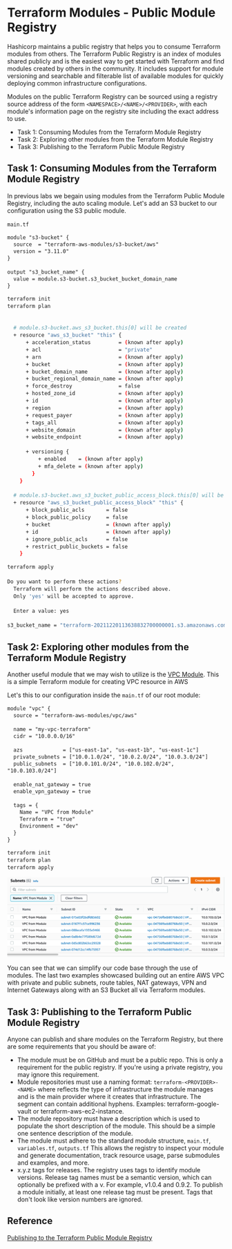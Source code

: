 # Terraform Modules - Public Module Registry

Hashicorp maintains a public registry that helps you to consume Terraform modules from others. The Terraform Public Registry is an index of modules shared publicly and is the easiest way to get started with Terraform and find modules created by others in the community. It includes support for module versioning and searchable and filterable list of available modules for quickly deploying common infrastructure configurations.

Modules on the public Terraform Registry can be sourced using a registry source address of the form `<NAMESPACE>/<NAME>/<PROVIDER>`, with each module's information page on the registry site including the exact address to use.

- Task 1: Consuming Modules from the Terraform Module Registry
- Task 2: Exploring other modules from the Terraform Module Registry
- Task 3: Publishing to the Terraform Public Module Registry

## Task 1: Consuming Modules from the Terraform Module Registry

In previous labs we begain using modules from the Terraform Public Module Registry, including the auto scaling module. Let's add an S3 bucket to our configuration using the S3 public module.

`main.tf`

```hcl
module "s3-bucket" {
  source  = "terraform-aws-modules/s3-bucket/aws"
  version = "3.11.0"
}

output "s3_bucket_name" {
  value = module.s3-bucket.s3_bucket_bucket_domain_name
}
```

```bash
terraform init
terraform plan


  # module.s3-bucket.aws_s3_bucket.this[0] will be created
  + resource "aws_s3_bucket" "this" {
      + acceleration_status         = (known after apply)
      + acl                         = "private"
      + arn                         = (known after apply)
      + bucket                      = (known after apply)
      + bucket_domain_name          = (known after apply)
      + bucket_regional_domain_name = (known after apply)
      + force_destroy               = false
      + hosted_zone_id              = (known after apply)
      + id                          = (known after apply)
      + region                      = (known after apply)
      + request_payer               = (known after apply)
      + tags_all                    = (known after apply)
      + website_domain              = (known after apply)
      + website_endpoint            = (known after apply)

      + versioning {
          + enabled    = (known after apply)
          + mfa_delete = (known after apply)
        }
    }

  # module.s3-bucket.aws_s3_bucket_public_access_block.this[0] will be created
  + resource "aws_s3_bucket_public_access_block" "this" {
      + block_public_acls       = false
      + block_public_policy     = false
      + bucket                  = (known after apply)
      + id                      = (known after apply)
      + ignore_public_acls      = false
      + restrict_public_buckets = false
    }
```

```bash
terraform apply

Do you want to perform these actions?
  Terraform will perform the actions described above.
  Only 'yes' will be accepted to approve.

  Enter a value: yes

s3_bucket_name = "terraform-20211220113638832700000001.s3.amazonaws.com"
```

## Task 2: Exploring other modules from the Terraform Module Registry

Another useful module that we may wish to utilize is the [VPC Module](https://registry.terraform.io/modules/terraform-aws-modules/vpc/aws/latest). This is a simple Terraform module for creating VPC resource in AWS

Let's this to our configuration inside the `main.tf` of our root module:

```hcl
module "vpc" {
  source = "terraform-aws-modules/vpc/aws"

  name = "my-vpc-terraform"
  cidr = "10.0.0.0/16"

  azs             = ["us-east-1a", "us-east-1b", "us-east-1c"]
  private_subnets = ["10.0.1.0/24", "10.0.2.0/24", "10.0.3.0/24"]
  public_subnets  = ["10.0.101.0/24", "10.0.102.0/24", "10.0.103.0/24"]

  enable_nat_gateway = true
  enable_vpn_gateway = true

  tags = {
    Name = "VPC from Module"
    Terraform = "true"
    Environment = "dev"
  }
}
```

```bash
terraform init
terraform plan
terraform apply
```

![VPC Module](img/module_vpc.png)

You can see that we can simplify our code base through the use of modules. The last two examples showcased building out an entire AWS VPC with private and public subnets, route tables, NAT gateways, VPN and Internet Gateways along with an S3 Bucket all via Terraform modules.

## Task 3: Publishing to the Terraform Public Module Registry

Anyone can publish and share modules on the Terraform Registry, but there are some requirements that you should be aware of:

- The module must be on GitHub and must be a public repo. This is only a requirement for the public registry. If you're using a private registry, you may ignore this requirement.
- Module repositories must use a naming format: `terraform-<PROVIDER>-<NAME>` where <NAME> reflects the type of infrastructure the module manages and <PROVIDER> is the main provider where it creates that infrastructure. The <NAME> segment can contain additional hyphens. Examples: terraform-google-vault or terraform-aws-ec2-instance.
- The module repository must have a description which is used to populate the short description of the module. This should be a simple one sentence description of the module.
- The module must adhere to the standard module structure, `main.tf`, `variables.tf`, `outputs.tf` This allows the registry to inspect your module and generate documentation, track resource usage, parse submodules and examples, and more.
- x.y.z tags for releases. The registry uses tags to identify module versions. Release tag names must be a semantic version, which can optionally be prefixed with a v. For example, v1.0.4 and 0.9.2. To publish a module initially, at least one release tag must be present. Tags that don't look like version numbers are ignored.

## Reference

[Publishing to the Terraform Public Module Registry](https://www.terraform.io/registry/modules/publish)
